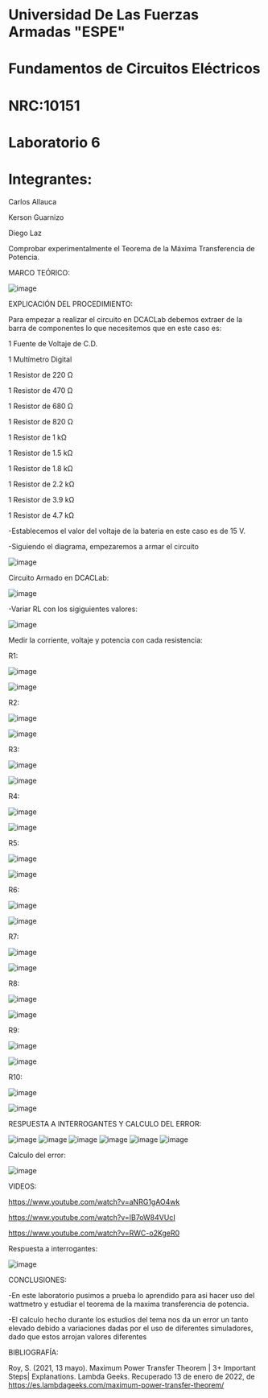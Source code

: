 # Universidad De Las Fuerzas Armadas "ESPE"

# Fundamentos de Circuitos Eléctricos 
# NRC:10151
# Laboratorio 6

 # Integrantes:
 Carlos Allauca
 
 Kerson Guarnizo
 
 Diego Laz

Comprobar experimentalmente el Teorema de la Máxima Transferencia de Potencia.

MARCO TEÓRICO:

![image](https://user-images.githubusercontent.com/93835463/149447974-43de38c2-2054-4dfe-ac53-01f5e8bada02.png)

EXPLICACIÓN DEL PROCEDIMIENTO:

Para empezar a realizar el circuito en DCACLab debemos extraer de la barra de componentes lo que necesitemos que en este caso es:

1 Fuente de Voltaje de C.D.

1 Multímetro Digital

1 Resistor de 220 Ω

1 Resistor de 470 Ω

1 Resistor de 680 Ω

1 Resistor de 820 Ω

1 Resistor de 1 kΩ

1 Resistor de 1.5 kΩ

1 Resistor de 1.8 kΩ

1 Resistor de 2.2 kΩ

1 Resistor de 3.9 kΩ

1 Resistor de 4.7 kΩ

-Establecemos el valor del voltaje de la bateria en este caso es de 15 V.

-Siguiendo el diagrama, empezaremos a armar el circuito 

![image](https://user-images.githubusercontent.com/93835463/149446564-cf1e35e9-19c1-43b5-957a-4349fc045dc5.png)

Circuito Armado en DCACLab:

![image](https://user-images.githubusercontent.com/93835463/149446653-1e287921-9f8b-4da7-8d2c-e8be10c1e6c8.png)

-Variar RL con los sigiguientes valores:

![image](https://user-images.githubusercontent.com/93835463/149446716-0c3f5e74-f5a2-4324-ad29-709b8380251a.png)

Medir la corriente, voltaje y potencia con cada resistencia:

R1:

![image](https://user-images.githubusercontent.com/93835463/149446762-8f8dd1db-bdfe-4327-8515-03f4654fda83.png)

![image](https://user-images.githubusercontent.com/93835463/149446775-4869e29c-d118-4957-a7b6-f539b386f264.png)

R2:

![image](https://user-images.githubusercontent.com/93835463/149446802-e542fcf9-ab45-4895-9b01-b35c1d3bd936.png)

![image](https://user-images.githubusercontent.com/93835463/149446788-92e0c02a-f3ce-454c-8231-6a92678b8217.png)

R3:

![image](https://user-images.githubusercontent.com/93835463/149446838-8f364665-d095-4f9d-a072-abd708f450ec.png)

![image](https://user-images.githubusercontent.com/93835463/149446849-a8063385-828b-4752-b1d2-b6d638abb46b.png)

R4:

![image](https://user-images.githubusercontent.com/93835463/149446874-e482e97c-e983-4288-8634-637b485e15cf.png)

![image](https://user-images.githubusercontent.com/93835463/149446880-f125b190-d40a-4d60-afd0-7fdb778c509b.png)

R5:

![image](https://user-images.githubusercontent.com/93835463/149446898-998c3a74-93ab-4efe-b0b9-16c6dd49ee32.png)

![image](https://user-images.githubusercontent.com/93835463/149446914-dfcfe99a-f903-4ccf-ba41-1bea6c9b7bcc.png)

R6:

![image](https://user-images.githubusercontent.com/93835463/149446937-1eac4eaa-21f1-4197-b9f1-663e7c86de19.png)

![image](https://user-images.githubusercontent.com/93835463/149446945-bfa0bcdb-7f3c-4dd7-bbab-a27837718756.png)

R7:

![image](https://user-images.githubusercontent.com/93835463/149446963-f0ba4234-7cd4-424c-ac24-183029afd6d5.png)

![image](https://user-images.githubusercontent.com/93835463/149446971-71840360-8e81-4b5c-9c5a-02eef7e24008.png)

R8:

![image](https://user-images.githubusercontent.com/93835463/149446986-78128c7c-dc87-48f9-a6ab-dc43553ad941.png)

![image](https://user-images.githubusercontent.com/93835463/149446996-c46f08c0-9cbe-4e3d-a048-a374bee1a2f4.png)

R9:

![image](https://user-images.githubusercontent.com/93835463/149447053-afe30eaa-5fb2-4913-80b8-4653a42ff4a4.png)

![image](https://user-images.githubusercontent.com/93835463/149447064-5c5e734f-8275-467e-9692-8752a8f14aa4.png)

R10:

![image](https://user-images.githubusercontent.com/93835463/149447084-92c07589-6d1e-4fb1-a5fd-346d266361f6.png)

![image](https://user-images.githubusercontent.com/93835463/149447088-6743e440-e899-4151-a69b-8d7eb8b3819a.png)


RESPUESTA A INTERROGANTES Y CALCULO DEL ERROR:

![image](https://user-images.githubusercontent.com/93835463/149449756-595e6dbc-47ba-46c8-b9e3-79e4316aca97.png)
![image](https://user-images.githubusercontent.com/93835463/149449768-b13302b3-09a4-4618-a1e9-8a363b417c10.png)
![image](https://user-images.githubusercontent.com/93835463/149450783-4a7c5546-e49d-4455-ba4e-304496840c6f.png)
![image](https://user-images.githubusercontent.com/93835463/149449776-85318e7e-fce9-4baa-a9c3-676c28178252.png)
![image](https://user-images.githubusercontent.com/93835463/149449786-40c64f6a-9664-47c2-be8c-470e65278c44.png)
![image](https://user-images.githubusercontent.com/93835463/149449797-69f98658-42c3-4cd0-81aa-eb6d38e0e06d.png)

Calculo del error:

![image](https://user-images.githubusercontent.com/93835463/149452050-4d487e09-9fc7-4ede-be38-86773afcf5fa.png)

VIDEOS:

https://www.youtube.com/watch?v=aNRG1gAO4wk

https://www.youtube.com/watch?v=IB7oW84VUcI

https://www.youtube.com/watch?v=RWC-o2KgeR0

Respuesta a interrogantes:

![image](https://user-images.githubusercontent.com/93835463/149453419-7f755a44-ba39-41c1-acf9-8a34ced44327.png)

CONCLUSIONES:

-En este laboratorio pusimos a prueba lo aprendido para asi hacer uso del wattmetro y estudiar el teorema de la maxima transferencia de potencia.

-El calculo hecho durante los estudios del tema nos da un error un tanto elevado debido a variaciones dadas por el uso de diferentes simuladores, dado que estos arrojan valores diferentes

BIBLIOGRAFÍA:

Roy, S. (2021, 13 mayo). Maximum Power Transfer Theorem | 3+ Important Steps| Explanations. Lambda Geeks. Recuperado 13 de enero de 2022, de https://es.lambdageeks.com/maximum-power-transfer-theorem/
